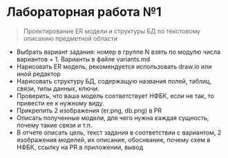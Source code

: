 # Лабораторная работа №1

> Проектирование ER модели и структуры БД по текстовому описанию предметной области 

- Выбрать вариант задания: номер в группе N взять по модулю числа вариантов + 1. Варианты в файле variants.md
- Нарисовать ER модель, рекомендуется использовать draw.io или иной редактор
- Нарисовать структуру БД, содержащую названия полей, таблиц, связи, типы данных, ключи. 
- Проверить, что ваша модель соответствует НФБК, если не так, то привести ее к нужному виду.
- Прикрепить 2 изображения (er.png, db.png) в PR
- Описать полученные модели, для чего нужна каждая сущность, почему такие связи и т.п.
- В отчете описать цель, текст задания в соответствии с вариантом, 2 изображения моделей, их описание, обоснвание, почему схем в НФБК, ссылку на PR в приложении, вывод

